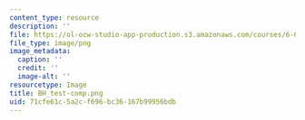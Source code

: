 ```yaml
---
content_type: resource
description: ''
file: https://ol-ocw-studio-app-production.s3.amazonaws.com/courses/6-011-signals-systems-and-inference-spring-2018/71cfe61c5a2cf696bc36167b99956bdb_BH_test-comp.png
file_type: image/png
image_metadata:
  caption: ''
  credit: ''
  image-alt: ''
resourcetype: Image
title: BH_test-comp.png
uid: 71cfe61c-5a2c-f696-bc36-167b99956bdb
---
```


